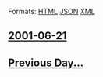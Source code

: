 
Formats: [HTML](2001/06/21/index.html)  [JSON](2001/06/21/index.json)  [XML](2001/06/21/index.xml)  

## [2001-06-21](/news/2001/06/21/index.md)

## [Previous Day...](/news/2001/06/20/index.md)


